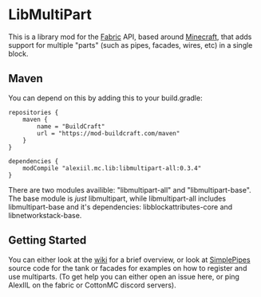 # LibMultiPart

This is a library mod for the [Fabric](https://fabricmc.net/) API, based around [Minecraft](https://minecraft.net), that adds support for multiple "parts" (such as pipes, facades, wires, etc) in a single block.

## Maven

You can depend on this by adding this to your build.gradle:

```
repositories {
    maven {
        name = "BuildCraft"
        url = "https://mod-buildcraft.com/maven"
    }
}

dependencies {
    modCompile "alexiil.mc.lib:libmultipart-all:0.3.4"
}
```

There are two modules availible: "libmultipart-all" and "libmultipart-base". The base module is *just* libmultipart, while libmultipart-all includes libmultipart-base and it's dependencies: libblockattributes-core and libnetworkstack-base.

## Getting Started

You can either look at the [wiki](https://github.com/AlexIIL/LibMultiPart/wiki) for a brief overview, or look at [SimplePipes](https://github.com/AlexIIL/SimplePipes) source code for the tank or facades for examples on how to register and use multiparts. (To get help you can either open an issue here, or ping AlexIIL on the fabric or CottonMC discord servers).
